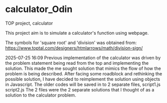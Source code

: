 # calculator_Odin

TOP project, calculator

This project aim is to simulate a calculator's function using webpage.

The symbols for 'square root' and 'division' was obtained from:
https://www.toptal.com/designers/htmlarrows/math/division-sign/

2025-07-25 16:09
Previous implementation of the calculator was driven by the problem statement being
read from the top and implementing the solution. This made the me sought solution that
mimics the flow of how the problem is being described. After facing some roadblock and
rethinking the possible solution, I have decided to reimplement the solution using
objects in Javascript.
The older codes will be saved in to 2 separate files,
script1.js
script2.js
The 2 files were the 2 separate solutions that I thought of as a solution to the
calculator problem.
